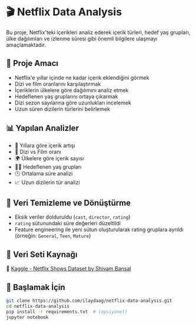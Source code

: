 # 🎬 Netflix Data Analysis

Bu proje, Netflix'teki içerikleri analiz ederek içerik türleri, hedef yaş grupları, ülke dağılımları ve izlenme süresi gibi önemli bilgilere ulaşmayı amaçlamaktadır.

## 📌 Proje Amacı

- Netflix'e yıllar içinde ne kadar içerik eklendiğini görmek
- Dizi ve film oranlarını karşılaştırmak
- İçeriklerin ülkelere göre dağılımını analiz etmek
- Hedeflenen yaş gruplarını ortaya çıkarmak
- Dizi sezon sayılarına göre uzunlukları incelemek
- Uzun süren dizilerin türlerini belirlemek

## 📊 Yapılan Analizler

- 📅 Yıllara göre içerik artışı
- 🎥 Dizi vs Film oranı
- 🌍 Ülkelere göre içerik sayısı
- 🧒👵 Hedeflenen yaş grupları
- 🕒 Ortalama süre analizi
- 📈 Uzun dizilerin tür analizi

## 🧼 Veri Temizleme ve Dönüştürme

- Eksik veriler dolduruldu (`cast`, `director`, `rating`)
- `rating` sütunundaki süre değerleri düzeltildi
- Feature engineering ile yeni sütun oluşturularak rating gruplara ayrıldı (örneğin: `General`, `Teen`, `Mature`)

## 🔗 Veri Seti Kaynağı

📂 [Kaggle - Netflix Shows Dataset by Shivam Bansal](https://www.kaggle.com/datasets/shivamb/netflix-shows)

## 🚀 Başlamak İçin

```bash
git clone https://github.com/ilaydaag/netflix-data-analysis.git
cd netflix-data-analysis
pip install -r requirements.txt  # (opsiyonel)
jupyter notebook

